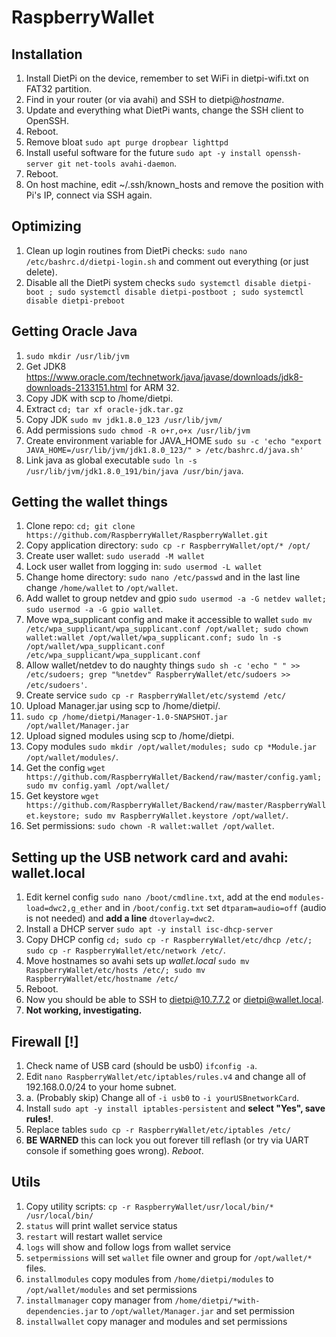 # RaspberryWallet

## Installation
1. Install DietPi on the device, remember to set WiFi in dietpi-wifi.txt on FAT32 partition.
2. Find in your router (or via avahi) and SSH to dietpi@_hostname_.
3. Update and everything what DietPi wants, change the SSH client to OpenSSH.
4. Reboot.
5. Remove bloat `sudo apt purge dropbear lighttpd`
6. Install useful software for the future `sudo apt -y install openssh-server git net-tools avahi-daemon`.
7. Reboot.
8. On host machine, edit ~/.ssh/known_hosts and remove the position with Pi's IP, connect via SSH again.

## Optimizing 
1. Clean up login routines from DietPi checks: `sudo nano /etc/bashrc.d/dietpi-login.sh` and comment out everything (or just delete).
2. Disable all the DietPi system checks `sudo systemctl disable dietpi-boot ; sudo systemctl disable dietpi-postboot ; sudo systemctl disable dietpi-preboot`

## Getting Oracle Java
1. `sudo mkdir /usr/lib/jvm`
2. Get JDK8 https://www.oracle.com/technetwork/java/javase/downloads/jdk8-downloads-2133151.html for ARM 32.
3. Copy JDK with scp to /home/dietpi.
4. Extract `cd; tar xf oracle-jdk.tar.gz`
5. Copy JDK `sudo mv jdk1.8.0_123 /usr/lib/jvm/`
6. Add permissions `sudo chmod -R o+r,o+x /usr/lib/jvm`
7. Create environment variable for JAVA_HOME `sudo su -c 'echo "export JAVA_HOME=/usr/lib/jvm/jdk1.8.0_123/" > /etc/bashrc.d/java.sh'`
8. Link java as global executable `sudo ln -s /usr/lib/jvm/jdk1.8.0_191/bin/java /usr/bin/java`.

## Getting the wallet things
1. Clone repo: `cd; git clone https://github.com/RaspberryWallet/RaspberryWallet.git`
2. Copy application directory: `sudo cp -r RaspberryWallet/opt/* /opt/`
3. Create user wallet: `sudo useradd -M wallet`
4. Lock user wallet from logging in: `sudo usermod -L wallet`
5. Change home directory: `sudo nano /etc/passwd` and in the last line change `/home/wallet` to `/opt/wallet`.
6. Add wallet to group netdev and gpio `sudo usermod -a -G netdev wallet; sudo usermod -a -G gpio wallet`.
7. Move wpa_supplicant config and make it accessible to wallet `sudo mv /etc/wpa_supplicant/wpa_supplicant.conf /opt/wallet; sudo chown wallet:wallet /opt/wallet/wpa_supplicant.conf; sudo ln -s /opt/wallet/wpa_supplicant.conf /etc/wpa_supplicant/wpa_supplicant.conf`
8. Allow wallet/netdev to do naughty things `sudo sh -c 'echo " " >> /etc/sudoers; grep "%netdev" RaspberryWallet/etc/sudoers >> /etc/sudoers'`.
9. Create service `sudo cp -r RaspberryWallet/etc/systemd /etc/`
10. Upload Manager.jar using scp to /home/dietpi/.
11. `sudo cp /home/dietpi/Manager-1.0-SNAPSHOT.jar /opt/wallet/Manager.jar`
12. Upload signed modules using scp to /home/dietpi.
13. Copy modules `sudo mkdir /opt/wallet/modules; sudo cp *Module.jar /opt/wallet/modules/`.
14. Get the config `wget https://github.com/RaspberryWallet/Backend/raw/master/config.yaml; sudo mv config.yaml /opt/wallet/`
15. Get keystore `wget https://github.com/RaspberryWallet/Backend/raw/master/RaspberryWallet.keystore; sudo mv RaspberryWallet.keystore /opt/wallet/`.
16. Set permissions: `sudo chown -R wallet:wallet /opt/wallet`.

## Setting up the USB network card and avahi: wallet.local
1. Edit kernel config `sudo nano /boot/cmdline.txt`, add at the end `modules-load=dwc2,g_ether` and in `/boot/config.txt` set `dtparam=audio=off` (audio is not needed) and **add a line** `dtoverlay=dwc2`.
2. Install a DHCP server `sudo apt -y install isc-dhcp-server`
3. Copy DHCP config `cd; sudo cp -r RaspberryWallet/etc/dhcp /etc/; sudo cp -r RaspberryWallet/etc/network /etc/`.
4. Move hostnames so avahi sets up _wallet.local_ `sudo mv RaspberryWallet/etc/hosts /etc/; sudo mv RaspberryWallet/etc/hostname /etc/`
5. Reboot.
6. Now you should be able to SSH to dietpi@10.7.7.2 or dietpi@wallet.local.
7. **Not working, investigating.**

## Firewall [!]
1. Check name of USB card (should be usb0) `ifconfig -a`.
2. Edit `nano RaspberryWallet/etc/iptables/rules.v4` and change all of 192.168.0.0/24 to your home subnet.
3. a. (Probably skip) Change all of `-i usb0` to `-i yourUSBnetworkCard`.
4. Install `sudo apt -y install iptables-persistent` and **select "Yes", save rules!**.
5. Replace tables `sudo cp -r RaspberryWallet/etc/iptables /etc/`
6. **BE WARNED** this can lock you out forever till reflash (or try via UART console if something goes wrong). *Reboot*.

## Utils
1. Copy utility scripts: `cp -r RaspberryWallet/usr/local/bin/* /usr/local/bin/`
2. `status` will print wallet service status  
3. `restart` will restart wallet service
4. `logs` will show and follow logs from wallet service 
5. `setpermissions` will set `wallet` file owner and group for `/opt/wallet/*` files.
6. `installmodules` copy modules from `/home/dietpi/modules` to `/opt/wallet/modules` and set permissions
7. `installmanager` copy manager from `/home/dietpi/*with-dependencies.jar` to `/opt/wallet/Manager.jar` and set permission
8. `installwallet` copy manager and modules and set permissions
